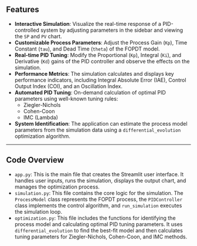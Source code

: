## Features

* **Interactive Simulation**: Visualize the real-time response of a PID-controlled system by adjusting parameters in the sidebar and viewing the `SP` and `PV` chart.
* **Customizable Process Parameters**: Adjust the Process Gain (`Kp`), Time Constant (`tau`), and Dead Time (`theta`) of the FOPDT model.
* **Real-time PID Tuning**: Modify the Proportional (`Kp`), Integral (`Ki`), and Derivative (`Kd`) gains of the PID controller and observe the effects on the simulation.
* **Performance Metrics**: The simulation calculates and displays key performance indicators, including Integral Absolute Error (IAE), Control Output Index (COI), and an Oscillation Index.
* **Automated PID Tuning**: On-demand calculation of optimal PID parameters using well-known tuning rules:
    * Ziegler-Nichols
    * Cohen-Coon
    * IMC (Lambda)
* **System Identification**: The application can estimate the process model parameters from the simulation data using a `differential_evolution` optimization algorithm.

---


## Code Overview

* `app.py`: This is the main file that creates the Streamlit user interface. It handles user inputs, runs the simulation, displays the output chart, and manages the optimization process.
* `simulation.py`: This file contains the core logic for the simulation. The `ProcessModel` class represents the FOPDT process, the `PIDController` class implements the control algorithm, and `run_simulation` executes the simulation loop.
* `optimization.py`: This file includes the functions for identifying the process model and calculating optimal PID tuning parameters. It uses `differential_evolution` to find the best-fit model and then calculates tuning parameters for Ziegler-Nichols, Cohen-Coon, and IMC methods.